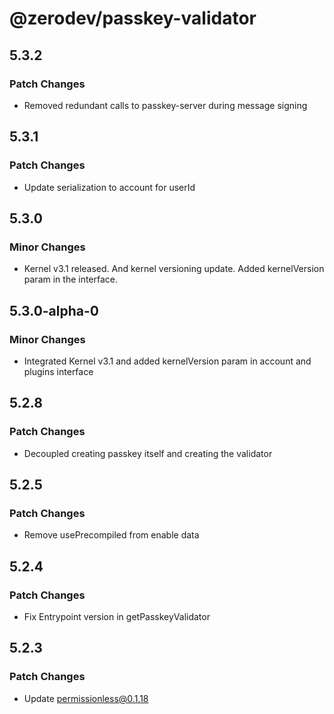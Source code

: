 # @zerodev/passkey-validator

## 5.3.2

### Patch Changes

-   Removed redundant calls to passkey-server during message signing

## 5.3.1

### Patch Changes

-   Update serialization to account for userId

## 5.3.0

### Minor Changes

-   Kernel v3.1 released. And kernel versioning update. Added kernelVersion param in the interface.

## 5.3.0-alpha-0

### Minor Changes

-   Integrated Kernel v3.1 and added kernelVersion param in account and plugins interface

## 5.2.8

### Patch Changes

-   Decoupled creating passkey itself and creating the validator

## 5.2.5

### Patch Changes

-   Remove usePrecompiled from enable data

## 5.2.4

### Patch Changes

-   Fix Entrypoint version in getPasskeyValidator

## 5.2.3

### Patch Changes

-   Update permissionless@0.1.18
